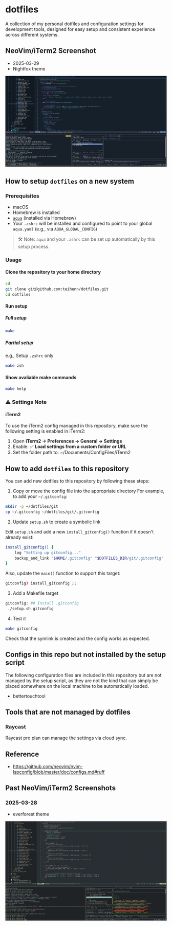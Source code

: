 # dotfiles

A collection of my personal dotfiles and configuration settings for development tools, designed for easy setup and consistent experience across different systems.

## NeoVim/iTerm2 Screenshot

- 2025-03-29
- Nightfox theme

![2025-03-29 NeoVim iTerm2 Screenshot](20250329-neovim-iterm2-nightfox.png)

## How to setup `dotfiles` on a new system

### Prerequisites

- macOS
- Homebrew is installed
- [`aqua`](https://aquaproj.github.io/) (installed via Homebrew)
- Your `.zshrc` will be installed and configured to point to your global `aqua.yaml` (e.g., via `AQUA_GLOBAL_CONFIG`)

> 🛠️ Note: `aqua` and your `.zshrc` can be set up automatically by this setup process.

### Usage

#### Clone the repository to your home directory

```bash
cd
git clone git@github.com:teihenn/dotfiles.git
cd dotfiles
```

#### Run setup

##### Full setup

```bash
make
```

##### Partial setup

e.g., Setup `.zshrc` only

```bash
make zsh
```

#### Show avaliable make commands

```bash
make help
```

### ⚠️ Settings Note

#### iTerm2

To use the iTerm2 config managed in this repository, make sure the following setting is enabled in iTerm2:

1. Open **iTerm2 → Preferences → General → Settings**
2. Enable: ✅ **Load settings from a custom folder or URL**
3. Set the folder path to: ~/Documents/ConfigFiles/iTerm2

## How to add `dotfiles` to this repository

You can add new dotfiles to this repository by following these steps:

1. Copy or move the config file into the appropriate directory
   For example, to add your `~/.gitconfig`:

```bash
mkdir -p ~/dotfiles/git
cp ~/.gitconfig ~/dotfiles/git/.gitconfig
```

2. Update `setup.sh` to create a symbolic link

Edit `setup.sh` and add a new `install_gitconfig()` function if it doesn't already exist:

```bash
install_gitconfig() {
    log "Setting up gitconfig..."
    backup_and_link "$HOME/.gitconfig" "$DOTFILES_DIR/git/.gitconfig"
}
```

Also, update the `main()` function to support this target:

```bash
gitconfig) install_gitconfig ;;
```

3. Add a Makefile target

```bash
gitconfig: ## Install .gitconfig
 ./setup.sh gitconfig
```

4. Test it

```bash
make gitconfig
```

Check that the symlink is created and the config works as expected.

## Configs in this repo but not installed by the setup script

The following configuration files are included in this repository
but are not managed by the setup script,
as they are not the kind that can simply be placed
somewhere on the local machine to be automatically loaded.

- bettertouchtool

## Tools that are not managed by dotfiles

### Raycast

Raycast pro plan can manage the settings via cloud sync.

## Reference

- https://github.com/neovim/nvim-lspconfig/blob/master/doc/configs.md#ruff

## Past NeoVim/iTerm2 Screenshots

### 2025-03-28

- everforest theme

![20250-03-28 NeoVim iTerm2 Screenshot](20250328-neovim-iterm2-everforest.png)

